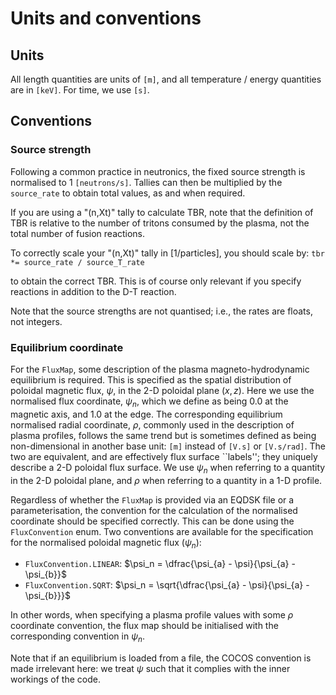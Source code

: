 # Units and conventions

## Units

All length quantities are units of `[m]`, and all temperature / energy quantities are in `[keV]`. For time, we use `[s]`.

## Conventions

### Source strength

Following a common practice in neutronics, the fixed source strength is normalised to 1 `[neutrons/s]`. Tallies can then be multiplied by the `source_rate` to obtain total values, as and when required.

If you are using a "(n,Xt)" tally to calculate TBR, note that the definition of TBR is relative to the number of tritons consumed by the plasma, not the total number of fusion reactions.

To correctly scale your "(n,Xt)" tally in [1/particles], you should scale by:
    `tbr *= source_rate / source_T_rate`

to obtain the correct TBR. This is of course only relevant if you specify reactions in addition to the D-T reaction.

Note that the source strengths are not quantised; i.e., the rates are floats, not integers.

### Equilibrium coordinate

For the `FluxMap`, some description of the plasma magneto-hydrodynamic equilibrium is required. This is specified as the spatial distribution of poloidal magnetic flux, $\psi$, in the 2-D poloidal plane $(x, z)$. Here we use the normalised flux coordinate, $\psi_n$, which we define as being 0.0 at the magnetic axis, and 1.0 at the edge. The corresponding equilibrium normalised radial coordinate, $\rho$, commonly used in the description of plasma profiles, follows the same trend but is sometimes defined as being non-dimensional in another base unit: `[m]` instead of `[V.s]` or `[V.s/rad]`. The two are equivalent, and are effectively flux surface ``labels''; they uniquely describe a 2-D poloidal flux surface. We use $\psi_n$ when referring to a quantity in the 2-D poloidal plane, and $\rho$ when referring to a quantity in a 1-D profile.

Regardless of whether the `FluxMap` is provided via an EQDSK file or a parameterisation, the convention for the calculation of the normalised coordinate should be specified correctly. This can be done using the `FluxConvention` enum. Two conventions are available for the specification for the normalised poloidal magnetic flux ($\psi_n$):

* `FluxConvention.LINEAR`: $\psi_n = \dfrac{\psi_{a} - \psi}{\psi_{a} - \psi_{b}}$
* `FluxConvention.SQRT`: $\psi_n = \sqrt{\dfrac{\psi_{a} - \psi}{\psi_{a} - \psi_{b}}}$

In other words, when specifying a plasma profile values with some $\rho$ coordinate convention, the flux map should be initialised with the corresponding convention in $\psi_n$.

Note that if an equilibrium is loaded from a file, the COCOS convention is made irrelevant here: we treat $\psi$ such that it complies with the inner workings of the code.